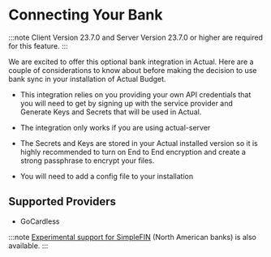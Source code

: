 # Connecting Your Bank

:::note
Client Version 23.7.0 and
Server Version 23.7.0 or higher are required for this feature.
:::

We are excited to offer this optional bank integration in Actual. 
Here are a couple of considerations to know about before making the decision to use bank sync in your installation of Actual Budget.

- This integration relies on you providing your own API credentials that you will need to get by signing up with the service provider and Generate Keys and Secrets that will be used in Actual.

- The integration only works if you are using actual-server

- The Secrets and Keys are stored in your Actual installed version so it is highly recommended to turn on End to End encryption and create a strong passphrase to encrypt your files.

- You will need to add a config file to your installation

## Supported Providers

* GoCardless

:::note
[Experimental support for SimpleFIN](../experimental/simplefin-sync.md) (North American banks) is also available.
:::
